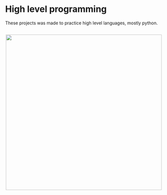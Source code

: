 <h1>High level programming</h1>

These projects was made to practice high level languages, mostly python.

<h2 align="center"><img src="https://robodk.com/blog/wp-content/uploads/2018/07/High-level-programming-language-robotics.png" width="500"/></h2> 
